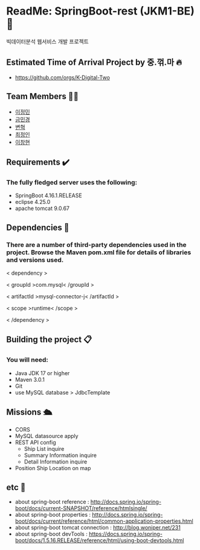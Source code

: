 # ReadMe: SpringBoot-rest (JKM1-BE) 🍃
빅데이터분석 웹서비스 개발 프로젝트

## Estimated Time of Arrival Project by 중.꺾.마 🔥
+ https://github.com/orgs/K-Digital-Two

## Team Members 👩‍💻
+ [이정민](https://github.com/danmiee)
+ [금민경](https://github.com/min0312)
+ [변혁](https://github.com/uiiunm)
+ [최정인](https://github.com/Choi-09)
+ [이창현](https://github.com/ckdtns5262)

## Requirements ✔️
### The fully fledged server uses the following:
+ SpringBoot 4.16.1.RELEASE
+ eclipse 4.25.0
+ apache tomcat 9.0.67

## Dependencies 📝
### There are a number of third-party dependencies used in the project. Browse the Maven pom.xml file for details of libraries and versions used.
< dependency >

< groupId >com.mysql< /groupId >

< artifactId >mysql-connector-j< /artifactId >

< scope >runtime< /scope >

< /dependency >

## Building the project 📋
### You will need:
+ Java JDK 17 or higher
+ Maven 3.0.1
+ Git
+ use MySQL database > JdbcTemplate

## Missions 🛳
+ CORS
+ MySQL datasource apply
+ REST API config
  + Ship List inquire
  + Summary Information inquire
  + Detail Information  inquire
+ Position Ship Location on map 

## etc 📌
+ about spring-boot reference : http://docs.spring.io/spring-boot/docs/current-SNAPSHOT/reference/htmlsingle/
+ about spring-boot properties : http://docs.spring.io/spring-boot/docs/current/reference/html/common-application-properties.html
+ about spring-boot tomcat connection : http://blog.woniper.net/231
+ about spring-boot devTools : https://docs.spring.io/spring-boot/docs/1.5.16.RELEASE/reference/html/using-boot-devtools.html

